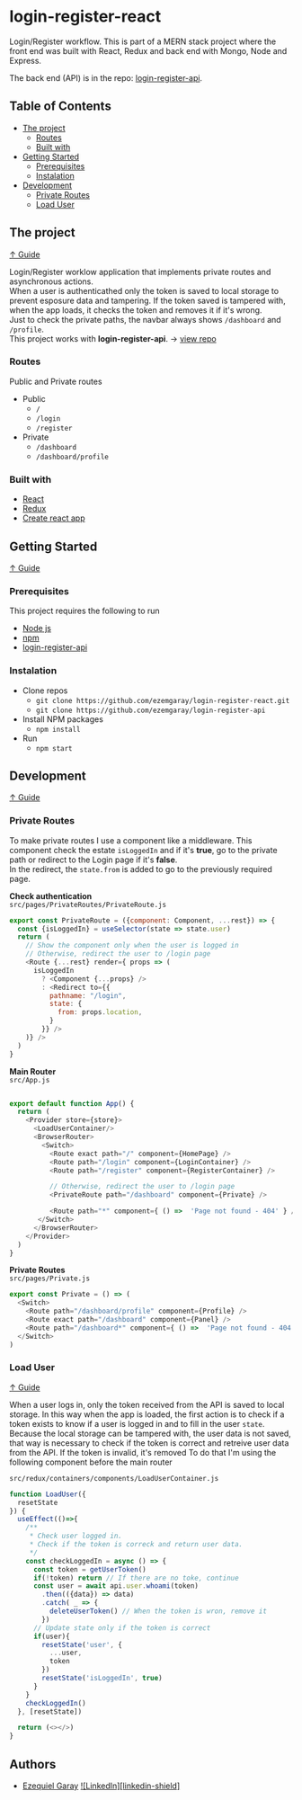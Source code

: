 # login-register-react  
Login/Register workflow. This is part of a MERN stack project where the front end was built with React, Redux and back end with Mongo, Node and Express.

The back end (API) is in the repo: [login-register-api](https://github.com/ezemgaray/login-register-api).

## Table of Contents

- [The project](#the-project)
  - [Routes](#routes)
  - [Built with](#built-with)
- [Getting Started](#getting-tarted)
  - [Prerequisites](#prerequisites)
  - [Instalation](#instalation)
- [Development](#development)
  - [Private Routes](#private-routes)
  - [Load User](#load-user)


## The project  
[&#8593; Guide](#table-of-contentsss)

Login/Register worklow application that implements private routes and asynchronous actions.  
When a user is authenticathed only the token is saved to local storage to prevent esposure data and tampering.
If the token saved is tampered with, when the app loads, it checks the token and removes it if it's wrong.  
Just to check the private paths, the navbar always shows `/dashboard` and `/profile`.  
This project works with **login-register-api**. -> [view repo](https://github.com/ezemgaray/login-register-api)

### Routes
  Public and Private routes

- Public
  - `/`
  - `/login`
  - `/register`
- Private
  - `/dashboard`
  - `/dashboard/profile`

### Built with

- [React](https://reactjs.org)
- [Redux](https://redux.js.org)
- [Create react app](https://create-react-app.dev/)

## Getting Started
[&#8593; Guide](#table-of-contents)

### Prerequisites
This project requires the following to run

- [Node js](https://nodejs.org/en/)
- [npm](https://www.npmjs.com/)
- [login-register-api](https://github.com/ezemgaray/login-register-api)

### Instalation 

- Clone repos
  - `git clone https://github.com/ezemgaray/login-register-react.git`
  - `git clone https://github.com/ezemgaray/login-register-api`
- Install NPM packages
  - `npm install`
- Run
  - `npm start`

## Development
[&#8593; Guide](#table-of-contents)

### Private Routes

To make private routes I use a component like a middleware. This component check the estate `isLoggedIn` and if it's **true**, go to the private path or redirect to the Login page if it's **false**.  
In the redirect, the `state.from` is added to go to the previously required page.

**Check authentication**  
`src/pages/PrivateRoutes/PrivateRoute.js`

```javascript
export const PrivateRoute = ({component: Component, ...rest}) => {
  const {isLoggedIn} = useSelector(state => state.user)
  return (
    // Show the component only when the user is logged in
    // Otherwise, redirect the user to /login page
    <Route {...rest} render={ props => (
      isLoggedIn
        ? <Component {...props} />
        : <Redirect to={{
          pathname: "/login",
          state: {
            from: props.location,
          }
        }} />
    )} />
  )
}
```


**Main Router**  
`src/App.js`

```javascript

export default function App() {
  return (
    <Provider store={store}>
      <LoadUserContainer/>
      <BrowserRouter>
        <Switch>
          <Route exact path="/" component={HomePage} />
          <Route path="/login" component={LoginContainer} />
          <Route path="/register" component={RegisterContainer} />

          // Otherwise, redirect the user to /login page
          <PrivateRoute path="/dashboard" component={Private} />

          <Route path="*" component={ () =>  'Page not found - 404' } />
       </Switch>
      </BrowserRouter>
    </Provider>
  )
}
```

**Private Routes**  
`src/pages/Private.js`

```javascript
export const Private = () => (
  <Switch>
    <Route path="/dashboard/profile" component={Profile} />
    <Route exact path="/dashboard" component={Panel} />
    <Route path="/dashboard*" component={ () =>  'Page not found - 404' } />
  </Switch>
)
```

### Load User
[&#8593; Guide](#table-of-contents)

When a user logs in, only the token received from the API is saved to local storage. In this way when the app is loaded, the first action is to check if a token exists to know if a user is logged in and to fill in the user `state`.
Because the local storage can be tampered with, the user data is not saved, that way is necessary to check if the token is correct and retreive user data from the API. If the token is invalid, it's removed
To do that I'm using the following component before the main router

`src/redux/containers/components/LoadUserContainer.js`

```javascript
function LoadUser({
  resetState
}) {
  useEffect(()=>{
    /**
     * Check user logged in. 
     * Check if the token is correck and return user data.
     */
    const checkLoggedIn = async () => {
      const token = getUserToken()
      if(!token) return // If there are no toke, continue
      const user = await api.user.whoami(token)
        .then(({data}) => data)
        .catch( _ => {
          deleteUserToken() // When the token is wron, remove it
        })
      // Update state only if the token is correct
      if(user){
        resetState('user', {
          ...user,
          token
        })
        resetState('isLoggedIn', true)
      }
    }
    checkLoggedIn()
  }, [resetState])

  return (<></>)
}
```

## Authors

- [Ezequiel Garay](https://github.com/ezemgaray) [![LinkedIn][linkedin-shield]][linkedin-url]



[linkedin-url]: https://linkedin.com/in/ezequiel-garay

